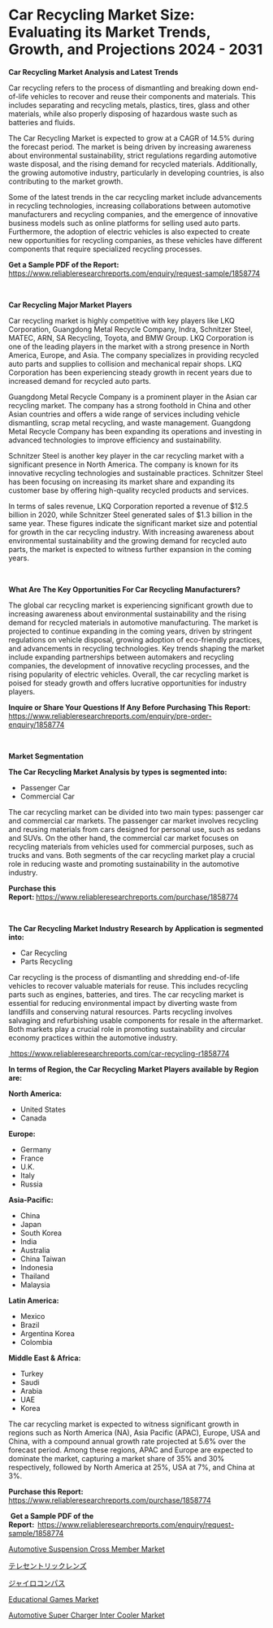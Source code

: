 <p><h1>Car Recycling Market Size: Evaluating its Market Trends, Growth, and Projections 2024 - 2031</h1></p><p><strong>Car Recycling Market Analysis and Latest Trends</strong></p>
<p><p>Car recycling refers to the process of dismantling and breaking down end-of-life vehicles to recover and reuse their components and materials. This includes separating and recycling metals, plastics, tires, glass and other materials, while also properly disposing of hazardous waste such as batteries and fluids.</p><p>The Car Recycling Market is expected to grow at a CAGR of 14.5% during the forecast period. The market is being driven by increasing awareness about environmental sustainability, strict regulations regarding automotive waste disposal, and the rising demand for recycled materials. Additionally, the growing automotive industry, particularly in developing countries, is also contributing to the market growth.</p><p>Some of the latest trends in the car recycling market include advancements in recycling technologies, increasing collaborations between automotive manufacturers and recycling companies, and the emergence of innovative business models such as online platforms for selling used auto parts. Furthermore, the adoption of electric vehicles is also expected to create new opportunities for recycling companies, as these vehicles have different components that require specialized recycling processes.</p></p>
<p><strong>Get a Sample PDF of the Report:&nbsp;</strong> <a href="https://www.reliableresearchreports.com/enquiry/request-sample/1858774">https://www.reliableresearchreports.com/enquiry/request-sample/1858774</a></p>
<p>&nbsp;</p>
<p><strong>Car Recycling Major Market Players</strong></p>
<p><p>Car recycling market is highly competitive with key players like LKQ Corporation, Guangdong Metal Recycle Company, Indra, Schnitzer Steel, MATEC, ARN, SA Recycling, Toyota, and BMW Group. LKQ Corporation is one of the leading players in the market with a strong presence in North America, Europe, and Asia. The company specializes in providing recycled auto parts and supplies to collision and mechanical repair shops. LKQ Corporation has been experiencing steady growth in recent years due to increased demand for recycled auto parts.</p><p>Guangdong Metal Recycle Company is a prominent player in the Asian car recycling market. The company has a strong foothold in China and other Asian countries and offers a wide range of services including vehicle dismantling, scrap metal recycling, and waste management. Guangdong Metal Recycle Company has been expanding its operations and investing in advanced technologies to improve efficiency and sustainability.</p><p>Schnitzer Steel is another key player in the car recycling market with a significant presence in North America. The company is known for its innovative recycling technologies and sustainable practices. Schnitzer Steel has been focusing on increasing its market share and expanding its customer base by offering high-quality recycled products and services.</p><p>In terms of sales revenue, LKQ Corporation reported a revenue of $12.5 billion in 2020, while Schnitzer Steel generated sales of $1.3 billion in the same year. These figures indicate the significant market size and potential for growth in the car recycling industry. With increasing awareness about environmental sustainability and the growing demand for recycled auto parts, the market is expected to witness further expansion in the coming years.</p></p>
<p>&nbsp;</p>
<p><strong>What Are The Key Opportunities For Car Recycling Manufacturers?</strong></p>
<p><p>The global car recycling market is experiencing significant growth due to increasing awareness about environmental sustainability and the rising demand for recycled materials in automotive manufacturing. The market is projected to continue expanding in the coming years, driven by stringent regulations on vehicle disposal, growing adoption of eco-friendly practices, and advancements in recycling technologies. Key trends shaping the market include expanding partnerships between automakers and recycling companies, the development of innovative recycling processes, and the rising popularity of electric vehicles. Overall, the car recycling market is poised for steady growth and offers lucrative opportunities for industry players.</p></p>
<p><strong>Inquire or Share Your Questions If Any Before Purchasing This Report:</strong> <a href="https://www.reliableresearchreports.com/enquiry/pre-order-enquiry/1858774">https://www.reliableresearchreports.com/enquiry/pre-order-enquiry/1858774</a></p>
<p>&nbsp;</p>
<p><strong>Market Segmentation</strong></p>
<p><strong>The Car Recycling Market Analysis by types is segmented into:</strong></p>
<p><ul><li>Passenger Car</li><li>Commercial Car</li></ul></p>
<p><p>The car recycling market can be divided into two main types: passenger car and commercial car markets. The passenger car market involves recycling and reusing materials from cars designed for personal use, such as sedans and SUVs. On the other hand, the commercial car market focuses on recycling materials from vehicles used for commercial purposes, such as trucks and vans. Both segments of the car recycling market play a crucial role in reducing waste and promoting sustainability in the automotive industry.</p></p>
<p><strong>Purchase this Report:&nbsp;</strong><a href="https://www.reliableresearchreports.com/purchase/1858774">https://www.reliableresearchreports.com/purchase/1858774</a></p>
<p>&nbsp;</p>
<p><strong>The Car Recycling Market Industry Research by Application is segmented into:</strong></p>
<p><ul><li>Car Recycling</li><li>Parts Recycling</li></ul></p>
<p><p>Car recycling is the process of dismantling and shredding end-of-life vehicles to recover valuable materials for reuse. This includes recycling parts such as engines, batteries, and tires. The car recycling market is essential for reducing environmental impact by diverting waste from landfills and conserving natural resources. Parts recycling involves salvaging and refurbishing usable components for resale in the aftermarket. Both markets play a crucial role in promoting sustainability and circular economy practices within the automotive industry.</p></p>
<p><a href="https://www.reliableresearchreports.com/car-recycling-r1858774">&nbsp;https://www.reliableresearchreports.com/car-recycling-r1858774</a></p>
<p><strong>In terms of Region, the Car Recycling Market Players available by Region are:</strong></p>
<p>
    <p> <strong> North America: </strong>
        <ul>
            <li>United States</li>
            <li>Canada</li>
        </ul>
        </p> 
    <p> <strong> Europe: </strong>
        <ul>
            <li>Germany</li>
            <li>France</li>
            <li>U.K.</li>
            <li>Italy</li>
            <li>Russia</li>
        </ul>
        </p> 
    <p> <strong> Asia-Pacific: </strong>
        <ul>
            <li>China</li>
            <li>Japan</li>
            <li>South Korea</li>
            <li>India</li>
            <li>Australia</li>
            <li>China Taiwan</li>
            <li>Indonesia</li>
            <li>Thailand</li>
            <li>Malaysia</li>
        </ul>
        </p> 
    <p> <strong> Latin America: </strong>
        <ul>
            <li>Mexico</li>
            <li>Brazil</li>
            <li>Argentina Korea</li>
            <li>Colombia</li>
        </ul>
        </p> 
    <p> <strong> Middle East & Africa: </strong>
        <ul>
            <li>Turkey</li>
            <li>Saudi</li>
            <li>Arabia</li>
            <li>UAE</li>
            <li>Korea</li>
        </ul>
    </p>
    </p>
<p><p>The car recycling market is expected to witness significant growth in regions such as North America (NA), Asia Pacific (APAC), Europe, USA and China, with a compound annual growth rate projected at 5.6% over the forecast period. Among these regions, APAC and Europe are expected to dominate the market, capturing a market share of 35% and 30% respectively, followed by North America at 25%, USA at 7%, and China at 3%.</p></p>
<p><strong>Purchase this Report: </strong><a href="https://www.reliableresearchreports.com/purchase/1858774">https://www.reliableresearchreports.com/purchase/1858774</a></p>
<p>&nbsp;<strong>Get a Sample PDF of the Report:&nbsp;&nbsp;</strong><a href="https://www.reliableresearchreports.com/enquiry/request-sample/1858774">https://www.reliableresearchreports.com/enquiry/request-sample/1858774</a></p>
<p><strong></strong></p>
<p><p><a href="https://www.linkedin.com/pulse/automotive-suspension-cross-member-market-goal-estimating-oradf">Automotive Suspension Cross Member Market</a></p><p><a href="https://github.com/zjkmgcs938405/Market-Research-Report-List-2/blob/main/733227460561.md">テレセントリックレンズ</a></p><p><a href="https://github.com/mohamedbakry57/Market-Research-Report-List-3/blob/main/226420660555.md">ジャイロコンパス</a></p><p><a href="https://github.com/ElmoRunolfsson2023/Market-Research-Report-List-1/blob/main/educational-games-market.md">Educational Games Market</a></p><p><a href="https://www.linkedin.com/pulse/automotive-super-charger-inter-cooler-market-research-report-mdccf">Automotive Super Charger Inter Cooler Market</a></p></p>